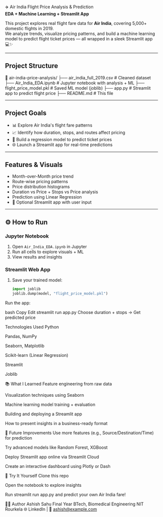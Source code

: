  ✈️ Air India Flight Price Analysis & Prediction  
**EDA + Machine Learning + Streamlit App**

This project explores real flight fare data for **Air India**, covering 5,000+ domestic flights in 2019.  
We analyze trends, visualize pricing patterns, and build a machine learning model to predict flight ticket prices — all wrapped in a sleek Streamlit app 💻✨

---

##  Project Structure

📁 air-india-price-analysis/
├── air_india_full_2019.csv # Cleaned dataset
├── Air_India_EDA.ipynb # Jupyter notebook with analysis + ML
├── flight_price_model.pkl # Saved ML model (joblib)
├── app.py # Streamlit app to predict flight price
├── README.md # This file


---

##  Project Goals

- 📊 Explore Air India's flight fare patterns  
- 📈 Identify how duration, stops, and routes affect pricing  
- 🧠 Build a regression model to predict ticket prices  
- 🌐 Launch a Streamlit app for real-time predictions

---

##  Features & Visuals

- Month-over-Month price trend  
- Route-wise pricing patterns  
- Price distribution histograms  
- Duration vs Price + Stops vs Price analysis  
- Prediction using Linear Regression  
- 🔮 Optional Streamlit app with user input

---

## ⚙ How to Run

###  Jupyter Notebook
1. Open `Air_India_EDA.ipynb` in Jupyter  
2. Run all cells to explore visuals + ML  
3. View results and insights  

###  Streamlit Web App
1. Save your trained model:
   ```python
   import joblib  
   joblib.dump(model, "flight_price_model.pkl")
Run the app:

bash
Copy
Edit
streamlit run app.py
Choose duration + stops → Get predicted price 

 Technologies Used
Python

Pandas, NumPy

Seaborn, Matplotlib

Scikit-learn (Linear Regression)

Streamlit

Joblib

📚 What I Learned
Feature engineering from raw data

Visualization techniques using Seaborn

Machine learning model training + evaluation

Building and deploying a Streamlit app

How to present insights in a business-ready format

🧠 Future Improvements
Use more features (e.g., Source/Destination/Time) for prediction

Try advanced models like Random Forest, XGBoost

Deploy Streamlit app online via Streamlit Cloud

Create an interactive dashboard using Plotly or Dash

🚀 Try It Yourself
Clone this repo

Open the notebook to explore insights

Run streamlit run app.py and predict your own Air India fare!

🙋‍♂️ Author
Ashish Sahu
Final Year BTech, Biomedical Engineering
NIT Rourkela
🌐 LinkedIn | 💌 ashish@example.com

